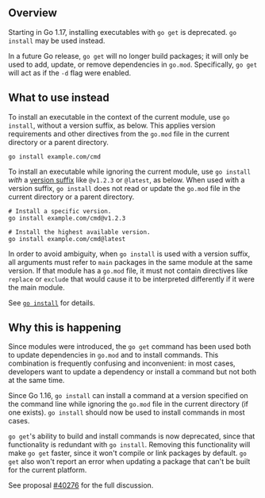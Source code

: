 <!--{
  "Title": "Deprecation of 'go get' for installing executables",
  "Path": "/doc/go-get-install-deprecation"
}-->

## Overview

Starting in Go 1.17, installing executables with `go get` is deprecated.
`go install` may be used instead.

In a future Go release, `go get` will no longer build packages; it will only
be used to add, update, or remove dependencies in `go.mod`. Specifically,
`go get` will act as if the `-d` flag were enabled.

## What to use instead

To install an executable in the context of the current module, use `go install`,
without a version suffix, as below. This applies version requirements and
other directives from the `go.mod` file in the current directory or a parent
directory.

```
go install example.com/cmd
```

To install an executable while ignoring the current module, use `go install`
*with* a [version suffix](/ref/mod#version-queries) like `@v1.2.3` or `@latest`,
as below. When used with a version suffix, `go install` does not read or update
the `go.mod` file in the current directory or a parent directory.

```
# Install a specific version.
go install example.com/cmd@v1.2.3

# Install the highest available version.
go install example.com/cmd@latest
```

In order to avoid ambiguity, when `go install` is used with a version suffix,
all arguments must refer to `main` packages in the same module at the same
version. If that module has a `go.mod` file, it must not contain directives like
`replace` or `exclude` that would cause it to be interpreted differently if it
were the main module.

See [`go install`](https://golang.org/ref/mod#go-install) for details.

## Why this is happening

Since modules were introduced, the `go get` command has been used both to update
dependencies in `go.mod` and to install commands. This combination is frequently
confusing and inconvenient: in most cases, developers want to update a
dependency or install a command but not both at the same time.

Since Go 1.16, `go install` can install a command at a version specified on the
command line while ignoring the `go.mod` file in the current directory (if one
exists). `go install` should now be used to install commands in most cases.

`go get`'s ability to build and install commands is now deprecated, since that
functionality is redundant with `go install`. Removing this functionality
will make `go get` faster, since it won't compile or link packages by default.
`go get` also won't report an error when updating a package that can't be built
for the current platform.

See proposal [#40276](https://golang.org/issue/40276) for the full discussion.
